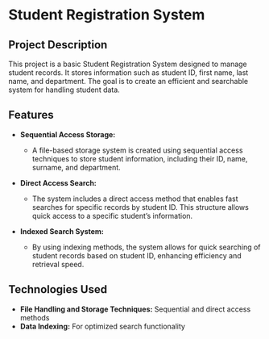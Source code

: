 # Student Registration System

## Project Description
This project is a basic Student Registration System designed to manage student records. It stores information such as student ID, first name, last name, and department. The goal is to create an efficient and searchable system for handling student data.

## Features

- **Sequential Access Storage:**
  - A file-based storage system is created using sequential access techniques to store student information, including their ID, name, surname, and department.

- **Direct Access Search:**
  - The system includes a direct access method that enables fast searches for specific records by student ID. This structure allows quick access to a specific student’s information.

- **Indexed Search System:**
  - By using indexing methods, the system allows for quick searching of student records based on student ID, enhancing efficiency and retrieval speed.

## Technologies Used
- **File Handling and Storage Techniques:** Sequential and direct access methods
- **Data Indexing:** For optimized search functionality
